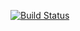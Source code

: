 [![Build Status](https://travis-ci.org/TimoSR/DAT3Week3.svg?branch=master)](https://travis-ci.org/TimoSR/DAT3Week3)

